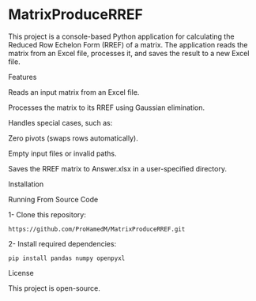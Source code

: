 # MatrixProduceRREF

This project is a console-based Python application for calculating the Reduced Row Echelon Form (RREF) of a matrix. The application reads the matrix from an Excel file, processes it, and saves the result to a new Excel file.

Features

Reads an input matrix from an Excel file.

Processes the matrix to its RREF using Gaussian elimination.

Handles special cases, such as:

Zero pivots (swaps rows automatically).

Empty input files or invalid paths.

Saves the RREF matrix to Answer.xlsx in a user-specified directory.



Installation

Running From Source Code

1- Clone this repository:

	https://github.com/ProHamedM/MatrixProduceRREF.git

2- Install required dependencies:

	pip install pandas numpy openpyxl

License

This project is open-source.
